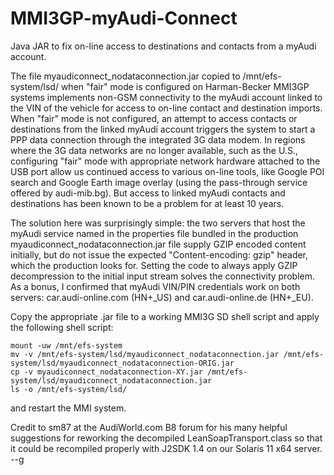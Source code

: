 # MMI3GP-myAudi-Connect
Java JAR to fix on-line access to destinations and contacts from a myAudi account.

The file myaudiconnect_nodataconnection.jar copied to /mnt/efs-system/lsd/ when "fair" mode is configured on Harman-Becker MMI3GP systems implements non-GSM connectivity to the myAudi account linked to the VIN of the vehicle for access to on-line contact and destination imports.  When "fair" mode is not configured, an attempt to access contacts or destinations from the linked myAudi account triggers the system to start a PPP data connection through the integrated 3G data modem.  In regions where the 3G data networks are no longer available, such as the U.S., configuring "fair" mode with appropriate network hardware attached to the USB port allow us continued access to various on-line tools, like Google POI search and Google Earth image overlay (using the pass-through service offered by audi-mib.bg).  But access to linked myAudi contacts and destinations has been known to be a problem for at least 10 years.

The solution here was surprisingly simple: the two servers that host the myAudi service named in the properties file bundled in the production myaudiconnect_nodataconnection.jar file supply GZIP encoded content initially, but do not issue the expected "Content-encoding: gzip" header, which the production looks for.  Setting the code to always apply GZIP decompression to the initial input stream solves the connectivity problem.  As a bonus, I confirmed that myAudi VIN/PIN credentials work on both servers: car.audi-online.com (HN+_US) and car.audi-online.de (HN+_EU).

Copy the appropriate .jar file to a working MMI3G SD shell script and apply the following shell script:

```
mount -uw /mnt/efs-system
mv -v /mnt/efs-system/lsd/myaudiconnect_nodataconnection.jar /mnt/efs-system/lsd/myaudiconnect_nodataconnection-ORIG.jar
cp -v myaudiconnect_nodataconnection-XY.jar /mnt/efs-system/lsd/myaudiconnect_nodataconnection.jar
ls -o /mnt/efs-system/lsd/
```

and restart the MMI system.

Credit to sm87 at the AudiWorld.com B8 forum for his many helpful suggestions for reworking the decompiled LeanSoapTransport.class so that it could be recompiled properly with J2SDK 1.4 on our Solaris 11 x64 server. --g
